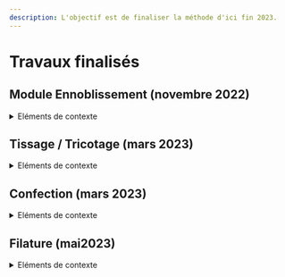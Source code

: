 ```yaml
---
description: L'objectif est de finaliser la méthode d'ici fin 2023.
---
```


# Travaux finalisés

## Module Ennoblissement (novembre 2022)

<details>

<summary>Eléments de contexte </summary>

Les étapes d'ennoblissement (pré-traitement, teinture, finition) contribuent de manière élevée à l'impact environnemental global d'un vêtement.

Quelques données chiffrées :&#x20;

* Changement climatique (kg CO2 eq.) => entre 10% et 40% du total&#x20;
* Ecotoxicité aquatique => l'industrie Textile contribue de manière significative sur la pollution aquatique dans le monde (les chiffres proposés dans la littérature spécialisée varient entre 10% et 20%).&#x20;

**Exemple de questions/enjeux abordés avec les experts de l'industrie**

* De quelle manière le choix des fibres (cellulosique, synthétique, etc.) influe-t-il sur les procédés ?&#x20;
* Quels sont les principaux procédés (discontinu vs continu) et technologies (jet, batch, etc.) de teinture utilisés par type de vêtement/tissu ?
* Quels sont les principaux procédés d'impression utilisés dans l'industrie ?
* Comment s'effectue le choix du support de teinture (sur bourre/fil/tissu/article) ?
* Quelles sont les compositions chimiques des principaux bains de teinture utilisés dans l'industrie ?
* &#x20;\[...]

**Support de travail (illustratif)** [https://docs.google.com/presentation/d/1\_0nDBLbwXsdeb\_u9JdoawuPg3CiWNwzkhSDTwPGiTt4/edit?usp=sharing](https://docs.google.com/presentation/d/1\_0nDBLbwXsdeb\_u9JdoawuPg3CiWNwzkhSDTwPGiTt4/edit?usp=sharing)

</details>

## Tissage / Tricotage (mars 2023)

<details>

<summary>Eléments de contexte </summary>

L'étape tissage/tricotage contribue de manière significative à l'impact environnemental global d'un vêtement (entre 2% et 15% en moyenne); principalement du fait de la consommation d'électricité nécessaire pour actionner les machines.&#x20;

Ecobalyse mène des travaux poussés sur cette étape avec différents experts de l'industrie afin de retranscrire les réalités industrielles dans l'outil.&#x20;

**Exemple de questions/enjeux abordés avec les experts de l'industrie**

* Quelles sont les consommations moyennes d'électricitité (kWh / kg) constatées sur les principales machines de tissage et de tricotage ?&#x20;
* Quels sont les principaux procédés/techniques de tissage et tricotage utilisés dans l'industrie ?
* Quels sont les principaux grammages (g/m2) de tissu utilisés dans l'industrie ?
* Pourquoi à masse constante (1 kg) les procédés de tricotage consomment-ils généralement moins d'énergie (MJ) que ceux de tissage ?
* \[...]

**Support de travail (illustratif)** [https://docs.google.com/presentation/d/1y5Qkbz1IOwQB5678qgTio\_1fon1Cj9hHFQIfe4lm5y4/edit?usp=sharing](https://docs.google.com/presentation/d/1y5Qkbz1IOwQB5678qgTio\_1fon1Cj9hHFQIfe4lm5y4/edit?usp=sharing)

</details>

## Confection (mars 2023)

<details>

<summary>Eléments de contexte </summary>

L'étape de confection constitue un enjeu majeur pour les entreprises à plusieurs égards :&#x20;

* la découpe implique des chutes (on parle d'emploi-matière) qui impactent d'autant la quantité de matière à produire,
* le temps-homme est élevé (et donc le coût de production) car l'assemblage des parties d'un vêtement est complexe et généralement effectué manuellement.

D'un point de vue environnemental, ces deux réalités peuvent être significatives dans une ACV.&#x20;

Dès lors, appréhender correctement ces paramètres (% pertes & temps-minute <=> kWh) est clé.

**Exemple de questions/enjeux abordés avec les experts de l'industrie**

* Quels sont les temps-minutes / SMV de vos vêtements ( # de minutes de confection) ?
* Avez-vous déjà estimé la consommation d’électricité de vos vêtements sur l’étape confection ?
* Quels sont vos taux de chute/pertes lors de la découpe/confection ?&#x20;

**Support de travail (illustratif)**\
[https://docs.google.com/presentation/d/1KhKaYWgYFO4pTx0AfE3RcErAU9fkl1Iw\_t9MdmJi9xk/edit?usp=sharing](https://docs.google.com/presentation/d/1KhKaYWgYFO4pTx0AfE3RcErAU9fkl1Iw\_t9MdmJi9xk/edit?usp=sharing)

</details>

## Filature (mai2023)

<details>

<summary>Eléments de contexte </summary>

La modélisation de l'étape de Filature était limitée car le socle technique historique (Base Impacts) ne permettait pas de différencier les procédés Matière et Filature. Ces derniers étaient regroupés dans des procédés génériques.

L'étape de filature est complexe car les propriétés recherchées par le donneur d'ordre sont nombreuses (coût, finesse, élasticité, régularité, etc.).&#x20;

La prise en compte de paramètres plus précis pour cette étape fut nécessaire afin de mieux refléter/différencier les réalités métier. Illustration de paramètres pris en compte :&#x20;

* procédé utilisé (Filature vs Filage)
* technique de filature (open-end vs ring)
* titrage du fil&#x20;

**Support de travail (illustratif)**\
[**https://docs.google.com/presentation/d/1NKjkK9IiWRp7aMC\_lmG6cju2XWMgExHR5t-\_GTsq\_jY/edit?usp=sharing**](https://docs.google.com/presentation/d/1NKjkK9IiWRp7aMC\_lmG6cju2XWMgExHR5t-\_GTsq\_jY/edit?usp=sharing)

</details>
